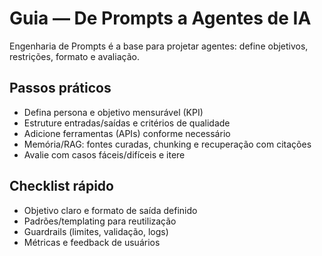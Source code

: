 # Guia — De Prompts a Agentes de IA

Engenharia de Prompts é a base para projetar agentes: define objetivos, restrições, formato e avaliação.

## Passos práticos
- Defina persona e objetivo mensurável (KPI)
- Estruture entradas/saídas e critérios de qualidade
- Adicione ferramentas (APIs) conforme necessário
- Memória/RAG: fontes curadas, chunking e recuperação com citações
- Avalie com casos fáceis/difíceis e itere

## Checklist rápido
- Objetivo claro e formato de saída definido
- Padrões/templating para reutilização
- Guardrails (limites, validação, logs)
- Métricas e feedback de usuários

